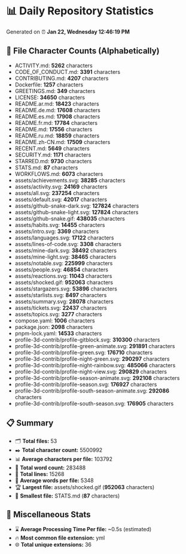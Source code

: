 # 📊 Daily Repository Statistics
Generated on ⏰ **Jan 22, Wednesday 12:46:19 PM**

## 📂 File Character Counts (Alphabetically)
- ACTIVITY.md: **5262** characters
- CODE_OF_CONDUCT.md: **3391** characters
- CONTRIBUTING.md: **4207** characters
- Dockerfile: **1257** characters
- GREETINGS.md: **349** characters
- LICENSE: **34650** characters
- README.ar.md: **18423** characters
- README.de.md: **17608** characters
- README.es.md: **17908** characters
- README.fr.md: **17784** characters
- README.md: **17556** characters
- README.ru.md: **18859** characters
- README.zh-CN.md: **17509** characters
- RECENT.md: **5649** characters
- SECURITY.md: **1171** characters
- STARRED.md: **9730** characters
- STATS.md: **87** characters
- WORKFLOWS.md: **6073** characters
- assets/achievements.svg: **38285** characters
- assets/activity.svg: **24169** characters
- assets/all.svg: **237254** characters
- assets/default.svg: **42017** characters
- assets/github-snake-dark.svg: **127824** characters
- assets/github-snake-light.svg: **127824** characters
- assets/github-snake.gif: **438035** characters
- assets/habits.svg: **14455** characters
- assets/intro.svg: **3369** characters
- assets/languages.svg: **17122** characters
- assets/lines-of-code.svg: **3308** characters
- assets/mine-dark.svg: **38492** characters
- assets/mine-light.svg: **38465** characters
- assets/notable.svg: **225999** characters
- assets/people.svg: **46854** characters
- assets/reactions.svg: **11043** characters
- assets/shocked.gif: **952063** characters
- assets/stargazers.svg: **53896** characters
- assets/starlists.svg: **8497** characters
- assets/summary.svg: **28078** characters
- assets/tickets.svg: **22437** characters
- assets/topics.svg: **3277** characters
- compose.yaml: **1006** characters
- package.json: **2098** characters
- pnpm-lock.yaml: **14533** characters
- profile-3d-contrib/profile-gitblock.svg: **310300** characters
- profile-3d-contrib/profile-green-animate.svg: **291891** characters
- profile-3d-contrib/profile-green.svg: **176710** characters
- profile-3d-contrib/profile-night-green.svg: **290297** characters
- profile-3d-contrib/profile-night-rainbow.svg: **485066** characters
- profile-3d-contrib/profile-night-view.svg: **290829** characters
- profile-3d-contrib/profile-season-animate.svg: **292108** characters
- profile-3d-contrib/profile-season.svg: **176927** characters
- profile-3d-contrib/profile-south-season-animate.svg: **292086** characters
- profile-3d-contrib/profile-south-season.svg: **176905** characters

## 📋 Summary
- 🗂️ **Total files:** 53
- ✒️ **Total character count:** 5500992
- 📊 **Average characters per file:** 103792
- 📝 **Total word count:** 283488
- 🧾 **Total lines:** 15268
- 📐 **Average words per file:** 5348
- 🏆 **Largest file:** assets/shocked.gif (**952063** characters)
- 🥉 **Smallest file:** STATS.md (**87** characters)

## 🌟 Miscellaneous Stats
- ⌛ **Average Processing Time Per file:** ~0.5s (estimated)
- 🔥 **Most common file extension:** yml
- 🌐 **Total unique extensions:** 36
